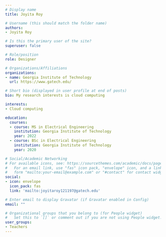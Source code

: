 ```yaml
---
# Display name
title: Joyita Roy

# Username (this should match the folder name)
authors:
- Joyita Roy

# Is this the primary user of the site?
superuser: false

# Role/position
role: Designer

# Organizations/Affiliations
organizations:
- name: Georgia Institute of Technology
  url: https://www.gatech.edu/

# Short bio (displayed in user profile at end of posts)
bio: My research interests is cloud computing

interests:
- Cloud computing

education:
  courses:
  - course: MS in Electrical Engineering
    institution: Georgia Institute of Technology
    year: 2022
  - course: BSc in Electrical Engineering
    institution: Georgia Institute of Technology
    year: 2020

# Social/Academic Networking
# For available icons, see: https://sourcethemes.com/academic/docs/page-builder/#icons
#   For an email link, use "fas" icon pack, "envelope" icon, and a link in the
#   form "mailto:your-email@example.com" or "#contact" for contact widget.
social:
- icon: envelope
  icon_pack: fas
  link: 'mailto:joyitaroy121197@gatech.edu'

# Enter email to display Gravatar (if Gravatar enabled in Config)
email: ""

# Organizational groups that you belong to (for People widget)
#   Set this to `[]` or comment out if you are not using People widget.
user_groups:
- Teachers
---
```

